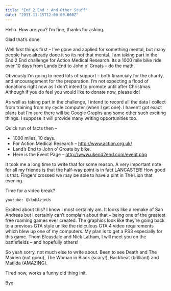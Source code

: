 ```yaml
---
title: "End 2 End : And Other Stuff"
date: "2011-11-15T12:00:00.000Z"
---
```


Hello. How are you? I’m fine, thanks for asking.

Glad that’s done.

Well first things first – I’ve gone and applied for something mental, but many
people have already done it so its not that mental. I am taking part in the End
2 End challenge for Action Medical Research. Its a 1000 mile bike ride over 10 
days from Lands End to John o’ Groats – do the math.

Obviously I’m going to need lots of support – both financialy for the charity,
and encouragement for the preparation. I’m not expecting a flood of donations
right now as I don’t intend to promote until after Christmas. Although if you do
feel you would like to donate now, please do!

As well as taking part in the challenge, I intend to record all the data I
collect from training from my cycle computer (when I get one). I haven’t got
exact plans but I’m sure there will be Google Graphs and some other such
exciting things. I suppose it will provide many writing opportunities too.

Quick run of facts then –

* 1000 miles, 10 days.
* For Action Medical Research – http://www.action.org.uk/
* Land’s End to John o’ Groats by bike.
* Here is the Event Page – http://www.ukend2end.com/event.php

It took me a long time to write that for some reason. A very important note for all my friends is that the half-way point is in fact LANCASTER! How good is that. Fingers crossed we may be able to have a pint in The Lion that evening.

Time for a video break?

`youtube: QkkoHAzjnUs`

Excited about this? I know I most certainly am. It looks like a remake of San
Andreas but I certainly can’t complain about that – being one of the greatest
free roaming games ever created. The graphics look like they’re going back to a
previous GTA style unlike the ridiculous GTA 4 video requirements which blew up
one of my computers. My plan is to get a PS3 especially for this game. Thom
Bleasdale and Nick Latham, I will meet you on the battlefields – and hopefully
others!

So yeah sorry, not much else to write about. Been to see Death and The Maiden
(not good), The Woman in Black (scary!), Backbeat (brilliant) and Matilda
(AMAZING).

Tired now, works a funny old thing init.

Bye